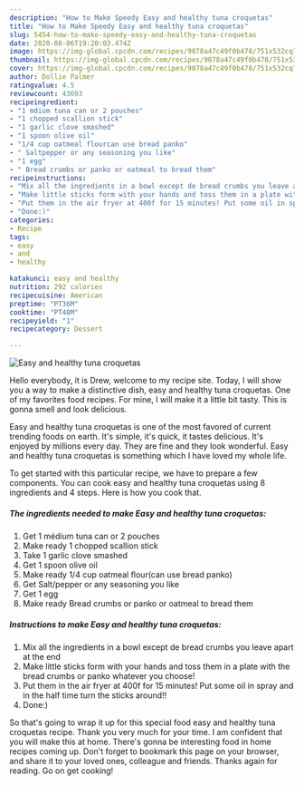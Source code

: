 ```yaml
---
description: "How to Make Speedy Easy and healthy tuna croquetas"
title: "How to Make Speedy Easy and healthy tuna croquetas"
slug: 5454-how-to-make-speedy-easy-and-healthy-tuna-croquetas
date: 2020-08-06T19:20:03.474Z
image: https://img-global.cpcdn.com/recipes/9078a47c49f0b478/751x532cq70/easy-and-healthy-tuna-croquetas-recipe-main-photo.jpg
thumbnail: https://img-global.cpcdn.com/recipes/9078a47c49f0b478/751x532cq70/easy-and-healthy-tuna-croquetas-recipe-main-photo.jpg
cover: https://img-global.cpcdn.com/recipes/9078a47c49f0b478/751x532cq70/easy-and-healthy-tuna-croquetas-recipe-main-photo.jpg
author: Dollie Palmer
ratingvalue: 4.5
reviewcount: 43693
recipeingredient:
- "1 mdium tuna can or 2 pouches"
- "1 chopped scallion stick"
- "1 garlic clove smashed"
- "1 spoon olive oil"
- "1/4 cup oatmeal flourcan use bread panko"
- " Saltpepper or any seasoning you like"
- "1 egg"
- " Bread crumbs or panko or oatmeal to bread them"
recipeinstructions:
- "Mix all the ingredients in a bowl except de bread crumbs you leave apart at the end"
- "Make little sticks form with your hands and toss them in a plate with the bread crumbs or panko whatever you choose!"
- "Put them in the air fryer at 400f for 15 minutes! Put some oil in spray and in the half time turn the sticks around!!"
- "Done:)"
categories:
- Recipe
tags:
- easy
- and
- healthy

katakunci: easy and healthy 
nutrition: 292 calories
recipecuisine: American
preptime: "PT36M"
cooktime: "PT48M"
recipeyield: "1"
recipecategory: Dessert

---
```



![Easy and healthy tuna croquetas](https://img-global.cpcdn.com/recipes/9078a47c49f0b478/751x532cq70/easy-and-healthy-tuna-croquetas-recipe-main-photo.jpg)

Hello everybody, it is Drew, welcome to my recipe site. Today, I will show you a way to make a distinctive dish, easy and healthy tuna croquetas. One of my favorites food recipes. For mine, I will make it a little bit tasty. This is gonna smell and look delicious.



Easy and healthy tuna croquetas is one of the most favored of current trending foods on earth. It's simple, it's quick, it tastes delicious. It's enjoyed by millions every day. They are fine and they look wonderful. Easy and healthy tuna croquetas is something which I have loved my whole life.


To get started with this particular recipe, we have to prepare a few components. You can cook easy and healthy tuna croquetas using 8 ingredients and 4 steps. Here is how you cook that.

<!--inarticleads1-->

##### The ingredients needed to make Easy and healthy tuna croquetas:

1. Get 1 médium tuna can or 2 pouches
1. Make ready 1 chopped scallion stick
1. Take 1 garlic clove smashed
1. Get 1 spoon olive oil
1. Make ready 1/4 cup oatmeal flour(can use bread panko)
1. Get  Salt/pepper or any seasoning you like
1. Get 1 egg
1. Make ready  Bread crumbs or panko or oatmeal to bread them




<!--inarticleads2-->

##### Instructions to make Easy and healthy tuna croquetas:

1. Mix all the ingredients in a bowl except de bread crumbs you leave apart at the end
1. Make little sticks form with your hands and toss them in a plate with the bread crumbs or panko whatever you choose!
1. Put them in the air fryer at 400f for 15 minutes! Put some oil in spray and in the half time turn the sticks around!!
1. Done:)




So that's going to wrap it up for this special food easy and healthy tuna croquetas recipe. Thank you very much for your time. I am confident that you will make this at home. There's gonna be interesting food in home recipes coming up. Don't forget to bookmark this page on your browser, and share it to your loved ones, colleague and friends. Thanks again for reading. Go on get cooking!
